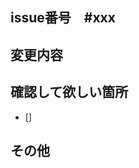 ## issue番号　#xxx
## 変更内容
<!-- 変更内容を簡潔に記述してください。 -->

## 確認して欲しい箇所
<!-- 動作確認やレビューして欲しい箇所があれば記述してください。 -->
- []

## その他
<!-- その他何かあれば記述してください。 -->
